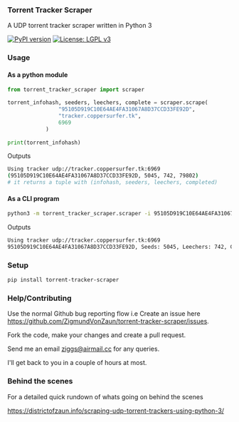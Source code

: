 ### Torrent Tracker Scraper

A UDP torrent tracker scraper written in Python 3 

[![PyPI version](https://badge.fury.io/py/torrent-tracker-scraper.svg)](https://badge.fury.io/py/torrent-tracker-scraper)
[![License: LGPL v3](https://img.shields.io/badge/License-LGPL%20v3-blue.svg)](https://www.gnu.org/licenses/lgpl-3.0)

### Usage

#### As a python module
```python
from torrent_tracker_scraper import scraper

torrent_infohash, seeders, leechers, complete = scraper.scrape(
                "95105D919C10E64AE4FA31067A8D37CCD33FE92D",
                "tracker.coppersurfer.tk",
                6969
            )
            
print(torrent_infohash)
```

Outputs 

```bash
Using tracker udp://tracker.coppersurfer.tk:6969
(95105D919C10E64AE4FA31067A8D37CCD33FE92D, 5045, 742, 79802) 
# it returns a tuple with (infohash, seeders, leechers, completed)
```


#### As a CLI program

```bash
python3 -m torrent_tracker_scraper.scraper -i 95105D919C10E64AE4FA31067A8D37CCD33FE92D -t tracker.coppersurfer.tk -p 6969
```

Outputs 
```bash
Using tracker udp://tracker.coppersurfer.tk:6969
95105D919C10E64AE4FA31067A8D37CCD33FE92D, Seeds: 5045, Leechers: 742, Completed: 79802
```

### Setup

```bash
pip install torrent-tracker-scraper
```

### Help/Contributing

Use the normal Github bug reporting flow i.e Create an issue here 
<https://github.com/ZigmundVonZaun/torrent-tracker-scraper/issues>.

Fork the code, make your changes and create a pull request.

Send me an email <ziggs@airmail.cc> for any queries.
 
I'll get back to you in a couple of hours at most.


### Behind the scenes

For a detailed quick rundown of whats going on behind the scenes

<https://districtofzaun.info/scraping-udp-torrent-trackers-using-python-3/>
